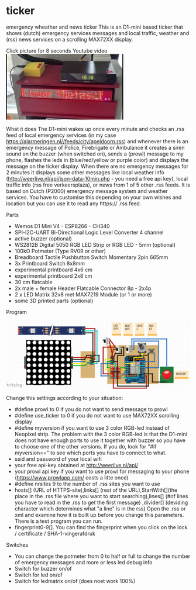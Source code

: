 # ticker
emergency wheather and news ticker
This is an D1-mini based ticker that shows (dutch) emergency services messages and local traffic, weather and (rss) news services on a scrolling MAX72XX display.

Click picture for 8 seconds Youtube video<BR> 
[![video](https://github.com/gtmans/ticker/blob/main/tickerYT.jpg)](https://youtu.be/rS8Z2R228mY)

What it does
The D1-mini wakes up once every minute and checks an .rss feed of local emergency services (in my case https://alarmeringen.nl//feeds/city/apeldoorn.rss) and whenever there is an emergency message of
Police, Firebrigate or Ambulance it creates a siren sound on the buzzer (when switched on), sends a (prowl) message to my phone, flashes the leds in (blue/red/yellow or purple color) and displays the message on the ticker display.
When there are no emergency messages for 2 minutes it displays some other messages like local weather info (http://weerlive.nl/api/json-data-10min.php - you need a free api key), local traffic info (rss free verkeersplaza), or news from 1 of 5 other .rss feeds.
It is based on Dutch (P2000) emergency message system and weather services. You have to customise this depending on your own wishes and location but you can use it to read any https:// .rss feed.   

Parts
- Wemos D1 Mini V4 - ESP8266 - CH340
- SPI-I2C-UART Bi-Directional Logic Level Converter 4 channel
- active buzzer (optional)
- WS2812B Digital 5050 RGB LED Strip or RGB LED - 5mm (optional)
- 100kΩ Potmeter (Type RV09 or other)
- Breadboard Tactile Pushbutton Switch Momentary 2pin 6*6*5mm
- 3x Printboard Switch 8x8mm
- experimental printboard 4x6 cm
- experimental printboard 2x8 cm
- 30 cm flatcable
- 2x male + female Header Flatcable Connector 8p - 2x4p
- 2 x LED Matrix 32x8 met MAX7219 Module (or 1 or more)
- some 3D printed parts (optional)

Program

![layout](https://github.com/gtmans/ticker/blob/main/ticker-layout.png)

Change this settings according to your situation:
- #define prowl to 0 if you do not want to send message to prowl
- #define use_ticker to 0 if you do not want to use MAX72XX scrolling display
- #define myversion if you want to use 3 color RGB-led instead of Neopixel strip. The problem with the 3 color RGB-led is that the D1-mini does not have enough ports to use it together with buzzer so you have to choose one of the other versions. 
  If you do, look for "#if myversion==" to see which ports you have to connect to what.
- ssid and password of your local wifi
- your free api-key obtained at http://weerlive.nl/api/
- your prowl api key if you want to use prowl for messaging to your phone (https://www.prowlapp.com/ costs a litte once) 
- #define nrsites 9 to the number of .rss sites you want to use
- hosts[] (URL of HTTPS-site),links[] (rest of the URL),StartWith[](the place in the .rss file where you want to start searching),lines[] (#of lines you have to read in the .rss to get the first message) ,divider[] (deviding character which determines what "a line" is in the rss)
  Open the .rss or xml and examine how it is built up before you change this parameters. There is a test program you can run.
- fingerprint0-9[]. You can find the fingerprint when you click on the lock / certificate / SHA-1-vingerafdruk

Switches
- You can change the potmeter from 0 to half or full to change the number of emergency messages and more or less led debug info
- Switch for buzzer on/of
- Switch for led on/of
- Switch for ledmatrix on/of (does noet work 100%)



